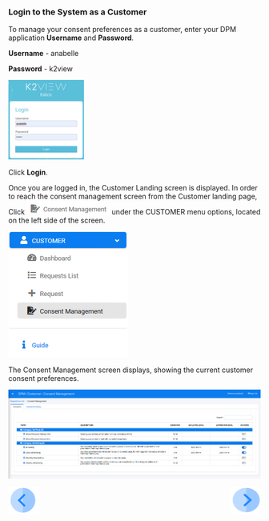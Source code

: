 ### Login to the System as a Customer

To manage your consent preferences as a customer, enter your DPM application **Username** and **Password**.

**Username** - anabelle 

**Password** - k2view

<img src="../images/anabelle_login.png" width="30%" height="30%">
                                

Click **Login**.

Once you are logged in, the Customer Landing screen is displayed. In order to reach the consent management screen from the Customer landing page, Click ![image](../images/08_ICON_ConsentManagement.png) under the CUSTOMER menu options, located on the left side of the screen. 

![image](../images/08_Consent_Customer_LeftPanel.png)     

The Consent Management screen displays, showing the current customer consent preferences.

![image](../images/08_Consent_Customer_Landing.png)      



[![Previous](../images/Previous.png)]( 05_01_Customer_Consent_Tutorial.md)[<img align="right" width="60" height="54" src="../images/Next.png">](05_03_Customer_OptIn_or_OptOut.md)
